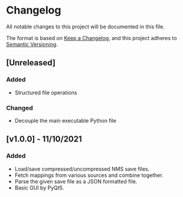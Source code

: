 # Changelog

All notable changes to this project will be documented in this file.

The format is based on [Keep a Changelog](https://keepachangelog.com/en/1.0.0/),
and this project adheres to [Semantic Versioning](https://semver.org/spec/v2.0.0.html).

## [Unreleased]
### Added
- Structured file operations
### Changed
- Decouple the main executable Python file

## [v1.0.0] - 11/10/2021
### Added
- Load/save compressed/uncompressed NMS save files.
- Fetch mappings from various sources and combine together.
- Parse the given save file as a JSON formatted file.
- Basic GUI by PyQt5.
